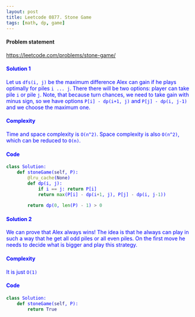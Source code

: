 ```yaml
---
layout: post
title: Leetcode 0877. Stone Game
tags: [math, dp, game]
---
```


#### Problem statement

<a href="https://leetcode.com/problems/stone-game/"> <font color = blue>https://leetcode.com/problems/stone-game/

#### Solution 1
Let us `dfs(i, j)` be the maximum difference Alex can gain if he plays optimally for piles `i ... j`. There there will be two options: player can take pile `i` or pile `j`. Note, that because turn chances, we need to take gain with minus sign, so we have options `P[i] - dp(i+1, j)` and `P[j] - dp(i, j-1)` and we choose the maximum one.

#### Complexity
Time and space complexity is `O(n^2)`. Space complexity is also `O(n^2)`, which can be reduced to `O(n)`.

#### Code
```python
class Solution:
    def stoneGame(self, P):
        @lru_cache(None)
        def dp(i, j): 
            if i == j: return P[i]
            return max(P[i] - dp(i+1, j), P[j] - dp(i, j-1))
        
        return dp(0, len(P) - 1) > 0
```

#### Solution 2
We can prove that Alex always wins! The idea is that he always can play in such a way that he get all odd piles or all even piles. On the first move he needs to decide what is bigger and play this strategy.

#### Complexity
It is just `O(1)`

#### Code
```python
class Solution:
    def stoneGame(self, P):
		return True
```